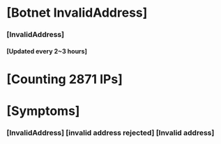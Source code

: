 # [Botnet InvalidAddress]
### [InvalidAddress]
#### [Updated every 2~3 hours]

# [Counting 2871 IPs]

# [Symptoms] 

###   [InvalidAddress] [invalid address rejected] [Invalid address]
